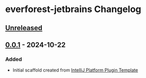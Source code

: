 <!-- Keep a Changelog guide -> https://keepachangelog.com -->

# everforest-jetbrains Changelog

## [Unreleased]

## [0.0.1] - 2024-10-22

### Added

- Initial scaffold created from [IntelliJ Platform Plugin Template](https://github.com/JetBrains/intellij-platform-plugin-template)

[Unreleased]: https://github.com/MenWhoRust/everforest-jetbrains/compare/v0.0.1...HEAD
[0.0.1]: https://github.com/MenWhoRust/everforest-jetbrains/commits/v0.0.1
